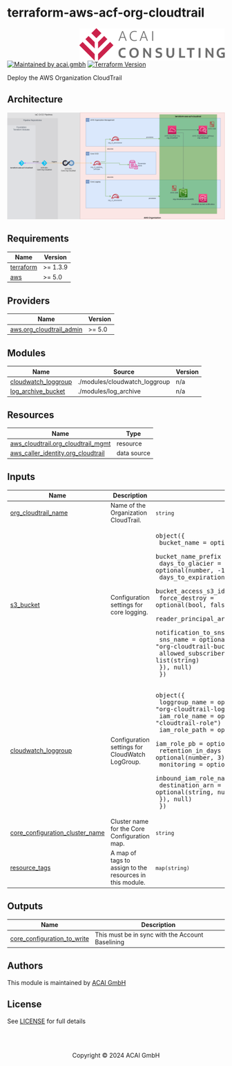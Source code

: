 # terraform-aws-acf-org-cloudtrail

<!-- LOGO -->
<a href="https://acai.gmbh">    
  <img src="https://github.com/acai-consulting/acai.public/raw/main/logo/logo_github_readme.png" alt="acai logo" title="ACAI" align="right" height="75" />
</a>

<!-- SHIELDS -->
[![Maintained by acai.gmbh][acai-shield]][acai-url]
[![Terraform Version][terraform-version-shield]][terraform-version-url]

<!-- DESCRIPTION -->
Deploy the AWS Organization CloudTrail


<!-- ARCHITECTURE -->
## Architecture
![architecture][architecture-png]


<!-- BEGIN_TF_DOCS -->
## Requirements

| Name | Version |
|------|---------|
| <a name="requirement_terraform"></a> [terraform](#requirement\_terraform) | >= 1.3.9 |
| <a name="requirement_aws"></a> [aws](#requirement\_aws) | >= 5.0 |

## Providers

| Name | Version |
|------|---------|
| <a name="provider_aws.org_cloudtrail_admin"></a> [aws.org\_cloudtrail\_admin](#provider\_aws.org\_cloudtrail\_admin) | >= 5.0 |

## Modules

| Name | Source | Version |
|------|--------|---------|
| <a name="module_cloudwatch_loggroup"></a> [cloudwatch\_loggroup](#module\_cloudwatch\_loggroup) | ./modules/cloudwatch_loggroup | n/a |
| <a name="module_log_archive_bucket"></a> [log\_archive\_bucket](#module\_log\_archive\_bucket) | ./modules/log_archive | n/a |

## Resources

| Name | Type |
|------|------|
| [aws_cloudtrail.org_cloudtrail_mgmt](https://registry.terraform.io/providers/hashicorp/aws/latest/docs/resources/cloudtrail) | resource |
| [aws_caller_identity.org_cloudtrail](https://registry.terraform.io/providers/hashicorp/aws/latest/docs/data-sources/caller_identity) | data source |

## Inputs

| Name | Description | Type | Default | Required |
|------|-------------|------|---------|:--------:|
| <a name="input_org_cloudtrail_name"></a> [org\_cloudtrail\_name](#input\_org\_cloudtrail\_name) | Name of the Organization CloudTrail. | `string` | n/a | yes |
| <a name="input_s3_bucket"></a> [s3\_bucket](#input\_s3\_bucket) | Configuration settings for core logging. | <pre>object({<br>    bucket_name           = optional(string, null)<br>    bucket_name_prefix    = optional(string, null)<br>    days_to_glacier       = optional(number, -1)<br>    days_to_expiration    = number<br>    bucket_access_s3_id   = optional(string, null)<br>    force_destroy         = optional(bool, false) # true - for testing only<br>    reader_principal_arns = optional(list(string), [])<br>    notification_to_sns = optional(object({<br>      sns_name            = optional(string, "org-cloudtrail-bucket-notification")<br>      allowed_subscribers = list(string)<br>    }), null)<br>  })</pre> | n/a | yes |
| <a name="input_cloudwatch_loggroup"></a> [cloudwatch\_loggroup](#input\_cloudwatch\_loggroup) | Configuration settings for CloudWatch LogGroup. | <pre>object({<br>    loggroup_name     = optional(string, "org-cloudtrail-logs")<br>    iam_role_name     = optional(string, "cloudtrail-role")<br>    iam_role_path     = optional(string, "/")<br>    iam_role_pb       = optional(string, null)<br>    retention_in_days = optional(number, 3)<br>    monitoring = optional(object({<br>      inbound_iam_role_name = optional(string, null)<br>      destination_arn       = optional(string, null)<br>    }), null)<br>  })</pre> | `null` | no |
| <a name="input_core_configuration_cluster_name"></a> [core\_configuration\_cluster\_name](#input\_core\_configuration\_cluster\_name) | Cluster name for the Core Configuration map. | `string` | `"security"` | no |
| <a name="input_resource_tags"></a> [resource\_tags](#input\_resource\_tags) | A map of tags to assign to the resources in this module. | `map(string)` | `{}` | no |

## Outputs

| Name | Description |
|------|-------------|
| <a name="output_core_configuration_to_write"></a> [core\_configuration\_to\_write](#output\_core\_configuration\_to\_write) | This must be in sync with the Account Baselining |
<!-- END_TF_DOCS -->

<!-- AUTHORS -->
## Authors

This module is maintained by [ACAI GmbH][acai-url]

<!-- LICENSE -->
## License

See [LICENSE][license-url] for full details

<!-- COPYRIGHT -->
<br />
<br />
<p align="center">Copyright &copy; 2024 ACAI GmbH</p>

<!-- MARKDOWN LINKS & IMAGES -->
[acai-shield]: https://img.shields.io/badge/maintained_by-acai.gmbh-CB224B?style=flat
[acai-url]: https://acai.gmbh
[terraform-version-shield]: https://img.shields.io/badge/tf-%3E%3D1.3.9-blue.svg?style=flat&color=blueviolet
[terraform-version-url]: https://www.terraform.io/upgrade-guides/1-3-9.html
[release-shield]: https://img.shields.io/github/v/release/acai-consulting/terraform-aws-acf-ou-mgmt?style=flat&color=success
[architecture-png]: ./docs/acf_org_cloudtrail.png
[release-url]: https://github.com/acai-consulting/terraform-aws-acf-ou-mgmt/releases
[license-url]: https://github.com/acai-consulting/terraform-aws-acf-ou-mgmt/tree/main/LICENSE
[terraform-url]: https://www.terraform.io
